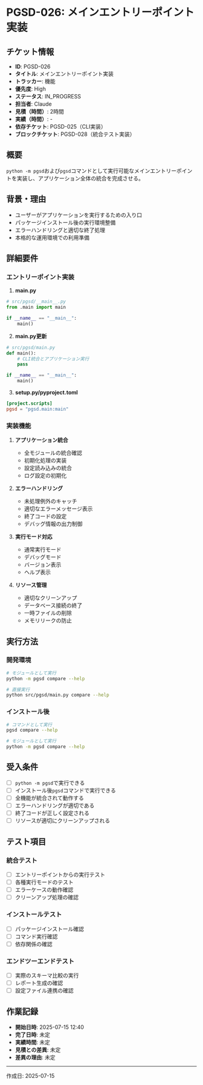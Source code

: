 # PGSD-026: メインエントリーポイント実装

## チケット情報
- **ID**: PGSD-026
- **タイトル**: メインエントリーポイント実装
- **トラッカー**: 機能
- **優先度**: High
- **ステータス**: IN_PROGRESS
- **担当者**: Claude
- **見積（時間）**: 2時間
- **実績（時間）**: -
- **依存チケット**: PGSD-025（CLI実装）
- **ブロックチケット**: PGSD-028（統合テスト実装）

## 概要
`python -m pgsd`および`pgsd`コマンドとして実行可能なメインエントリーポイントを実装し、アプリケーション全体の統合を完成させる。

## 背景・理由
- ユーザーがアプリケーションを実行するための入り口
- パッケージインストール後の実行環境整備
- エラーハンドリングと適切な終了処理
- 本格的な運用環境での利用準備

## 詳細要件
### エントリーポイント実装
1. **__main__.py**
```python
# src/pgsd/__main__.py
from .main import main

if __name__ == "__main__":
    main()
```

2. **main.py更新**
```python
# src/pgsd/main.py
def main():
    # CLI統合とアプリケーション実行
    pass

if __name__ == "__main__":
    main()
```

3. **setup.py/pyproject.toml**
```toml
[project.scripts]
pgsd = "pgsd.main:main"
```

### 実装機能
1. **アプリケーション統合**
   - 全モジュールの統合確認
   - 初期化処理の実装
   - 設定読み込みの統合
   - ログ設定の初期化

2. **エラーハンドリング**
   - 未処理例外のキャッチ
   - 適切なエラーメッセージ表示
   - 終了コードの設定
   - デバッグ情報の出力制御

3. **実行モード対応**
   - 通常実行モード
   - デバッグモード
   - バージョン表示
   - ヘルプ表示

4. **リソース管理**
   - 適切なクリーンアップ
   - データベース接続の終了
   - 一時ファイルの削除
   - メモリリークの防止

## 実行方法
### 開発環境
```bash
# モジュールとして実行
python -m pgsd compare --help

# 直接実行
python src/pgsd/main.py compare --help
```

### インストール後
```bash
# コマンドとして実行
pgsd compare --help

# モジュールとして実行
python -m pgsd compare --help
```

## 受入条件
- [ ] `python -m pgsd`で実行できる
- [ ] インストール後`pgsd`コマンドで実行できる
- [ ] 全機能が統合されて動作する
- [ ] エラーハンドリングが適切である
- [ ] 終了コードが正しく設定される
- [ ] リソースが適切にクリーンアップされる

## テスト項目
### 統合テスト
- [ ] エントリーポイントからの実行テスト
- [ ] 各種実行モードのテスト
- [ ] エラーケースの動作確認
- [ ] クリーンアップ処理の確認

### インストールテスト
- [ ] パッケージインストール確認
- [ ] コマンド実行確認
- [ ] 依存関係の確認

### エンドツーエンドテスト
- [ ] 実際のスキーマ比較の実行
- [ ] レポート生成の確認
- [ ] 設定ファイル連携の確認

## 作業記録
- **開始日時**: 2025-07-15 12:40
- **完了日時**: 未定
- **実績時間**: 未定
- **見積との差異**: 未定
- **差異の理由**: 未定

---

作成日: 2025-07-15